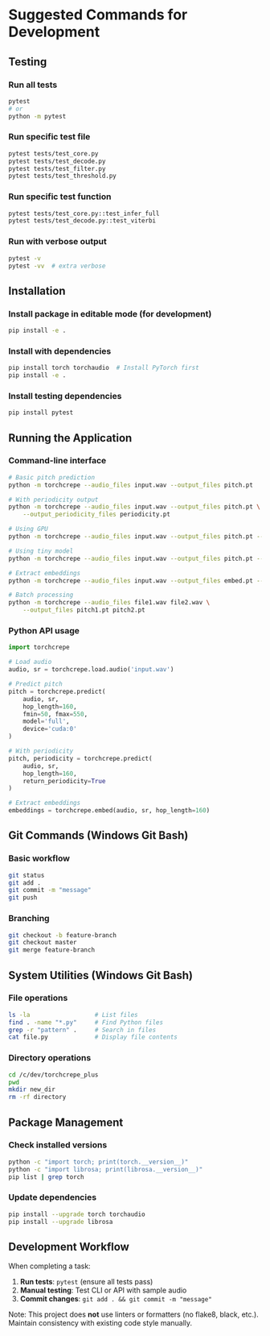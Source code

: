# Suggested Commands for Development

## Testing

### Run all tests
```bash
pytest
# or
python -m pytest
```

### Run specific test file
```bash
pytest tests/test_core.py
pytest tests/test_decode.py
pytest tests/test_filter.py
pytest tests/test_threshold.py
```

### Run specific test function
```bash
pytest tests/test_core.py::test_infer_full
pytest tests/test_decode.py::test_viterbi
```

### Run with verbose output
```bash
pytest -v
pytest -vv  # extra verbose
```

## Installation

### Install package in editable mode (for development)
```bash
pip install -e .
```

### Install with dependencies
```bash
pip install torch torchaudio  # Install PyTorch first
pip install -e .
```

### Install testing dependencies
```bash
pip install pytest
```

## Running the Application

### Command-line interface
```bash
# Basic pitch prediction
python -m torchcrepe --audio_files input.wav --output_files pitch.pt

# With periodicity output
python -m torchcrepe --audio_files input.wav --output_files pitch.pt \
    --output_periodicity_files periodicity.pt

# Using GPU
python -m torchcrepe --audio_files input.wav --output_files pitch.pt --gpu 0

# Using tiny model
python -m torchcrepe --audio_files input.wav --output_files pitch.pt --model tiny

# Extract embeddings
python -m torchcrepe --audio_files input.wav --output_files embed.pt --embed

# Batch processing
python -m torchcrepe --audio_files file1.wav file2.wav \
    --output_files pitch1.pt pitch2.pt
```

### Python API usage
```python
import torchcrepe

# Load audio
audio, sr = torchcrepe.load.audio('input.wav')

# Predict pitch
pitch = torchcrepe.predict(
    audio, sr,
    hop_length=160,
    fmin=50, fmax=550,
    model='full',
    device='cuda:0'
)

# With periodicity
pitch, periodicity = torchcrepe.predict(
    audio, sr,
    hop_length=160,
    return_periodicity=True
)

# Extract embeddings
embeddings = torchcrepe.embed(audio, sr, hop_length=160)
```

## Git Commands (Windows Git Bash)

### Basic workflow
```bash
git status
git add .
git commit -m "message"
git push
```

### Branching
```bash
git checkout -b feature-branch
git checkout master
git merge feature-branch
```

## System Utilities (Windows Git Bash)

### File operations
```bash
ls -la                  # List files
find . -name "*.py"     # Find Python files
grep -r "pattern" .     # Search in files
cat file.py             # Display file contents
```

### Directory operations
```bash
cd /c/dev/torchcrepe_plus
pwd
mkdir new_dir
rm -rf directory
```

## Package Management

### Check installed versions
```bash
python -c "import torch; print(torch.__version__)"
python -c "import librosa; print(librosa.__version__)"
pip list | grep torch
```

### Update dependencies
```bash
pip install --upgrade torch torchaudio
pip install --upgrade librosa
```

## Development Workflow

When completing a task:
1. **Run tests**: `pytest` (ensure all tests pass)
2. **Manual testing**: Test CLI or API with sample audio
3. **Commit changes**: `git add . && git commit -m "message"`

Note: This project does **not** use linters or formatters (no flake8, black, etc.).
Maintain consistency with existing code style manually.
